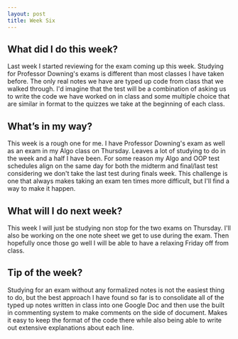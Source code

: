 ```yaml
---
layout: post
title: Week Six
---
```


<h2>What did I do this week?</h2>

Last week I started reviewing for the exam coming up this week. Studying for Professor Downing's exams is different than most classes I have taken before. The only real notes we have are typed up code from class that we walked through. I'd imagine that the test will be a combination of asking us to write the code we have worked on in class and some multiple choice that are similar in format to the quizzes we take at the beginning of each class. 

<h2>What’s in my way?</h2>

This week is a rough one for me. I have Professor Downing's exam as well as an exam in my Algo class on Thursday. Leaves a lot of studying to do in the week and a half I have been. For some reason my Algo and OOP test schedules align on the same day for both the midterm and final/last test considering we don't take the last test during finals week. This challenge is one that always makes taking an exam ten times more difficult, but I'll find a way to make it happen.

<h2>What will I do next week?</h2>

This week I will just be studying non stop for the two exams on Thursday. I'll also be working on the one note sheet we get to use during the exam. Then hopefully once those go well I will be able to have a relaxing Friday off from class. 

<h2>Tip of the week?</h2>

Studying for an exam without any formalized notes is not the easiest thing to do, but the best approach I have found so far is to consolidate all of the typed up notes written in class into one Google Doc and then use the built in commenting system to make comments on the side of document. Makes it easy to keep the format of the code there while also being able to write out extensive explanations about each line.


